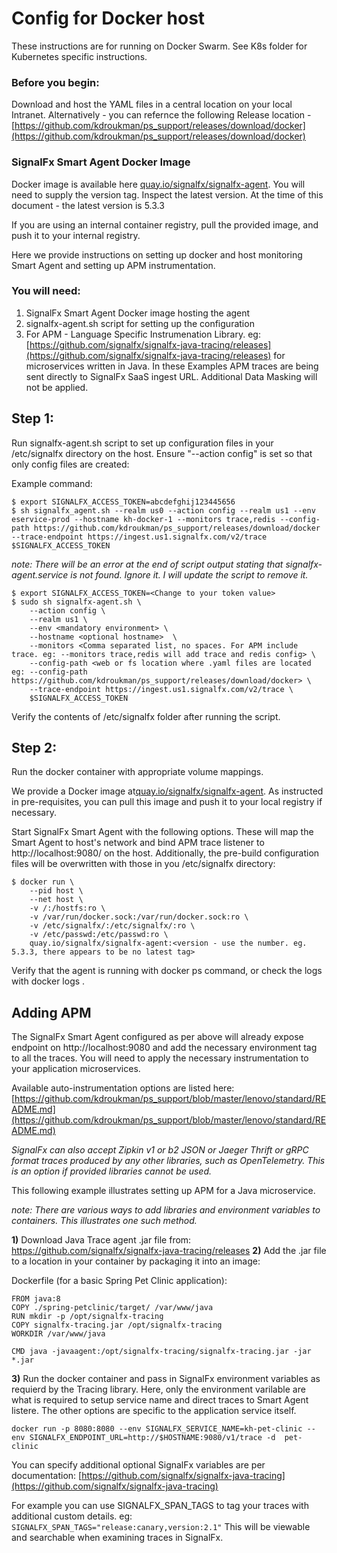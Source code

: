 # Config for Docker host

These instructions are for running on Docker Swarm. See K8s folder for Kubernetes specific instructions. 

### Before you begin: 
Download and host the YAML files in a central location on your local Intranet. 
Alternatively - you can refernce the following Release location - [https://github.com/kdroukman/ps_support/releases/download/docker](https://github.com/kdroukman/ps_support/releases/download/docker)

### SignalFx Smart Agent Docker Image
Docker image is available here [quay.io/signalfx/signalfx-agent](quay.io/signalfx/signalfx-agent). You will need to supply the version tag. Inspect the latest version. At the time of this document - the latest version is 5.3.3

If you are using an internal container registry, pull the provided image, and push it to your internal registry.

Here we provide instructions on setting up docker and host monitoring Smart Agent and setting up APM instrumentation. 

### You will need:
1) SignalFx Smart Agent Docker image hosting the agent
2) signalfx-agent.sh script for setting up the configuration
3) For APM - Language Specific Instrumenation Library. eg: [https://github.com/signalfx/signalfx-java-tracing/releases](https://github.com/signalfx/signalfx-java-tracing/releases) for microservices written in Java.
In these Examples APM traces are being sent directly to SignalFx SaaS ingest URL. Additional Data Masking will not be applied.

## Step 1: 

Run signalfx-agent.sh script to set up configuration files in your /etc/signalfx directory on the host. 
Ensure "--action config" is set so that only config files are created:

Example command:
```
$ export SIGNALFX_ACCESS_TOKEN=abcdefghij123445656
$ sh signalfx_agent.sh --realm us0 --action config --realm us1 --env eservice-prod --hostname kh-docker-1 --monitors trace,redis --config-path https://github.com/kdroukman/ps_support/releases/download/docker --trace-endpoint https://ingest.us1.signalfx.com/v2/trace $SIGNALFX_ACCESS_TOKEN
```

_note: There will be an error at the end of script output stating that signalfx-agent.service is not found. Ignore it. I will update the script to remove it._
```
$ export SIGNALFX_ACCESS_TOKEN=<Change to your token value>
$ sudo sh signalfx-agent.sh \
    --action config \
    --realm us1 \
    --env <mandatory environment> \
    --hostname <optional hostname>  \
    --monitors <Comma separated list, no spaces. For APM include trace. eg: --monitors trace,redis will add trace and redis config> \
    --config-path <web or fs location where .yaml files are located eg: --config-path https://github.com/kdroukman/ps_support/releases/download/docker> \
    --trace-endpoint https://ingest.us1.signalfx.com/v2/trace \
    $SIGNALFX_ACCESS_TOKEN
```
Verify the contents of /etc/signalfx folder after running the script. 

## Step 2:
Run the docker container with appropriate volume mappings. 

We provide a Docker image at[quay.io/signalfx/signalfx-agent](quay.io/signalfx/signalfx-agent). 
As instructed in pre-requisites, you can pull this image and push it to your local registry if necessary. 

Start SignalFx Smart Agent with the following options. These will map the Smart Agent to host's network and bind APM trace listener to http://localhost:9080/ on the host. Additionally, the pre-build configuration files will be overwritten with those in you /etc/signalfx directory:


```
$ docker run \
    --pid host \
    --net host \
    -v /:/hostfs:ro \ 
    -v /var/run/docker.sock:/var/run/docker.sock:ro \ 
    -v /etc/signalfx/:/etc/signalfx/:ro \ 
    -v /etc/passwd:/etc/passwd:ro \
    quay.io/signalfx/signalfx-agent:<version - use the number. eg. 5.3.3, there appears to be no latest tag>
```

Verify that the agent is running with docker ps command, or check the logs with docker logs <container name>.
    
## Adding APM

The SignalFx Smart Agent configured as per above will already expose endpoint on http://localhost:9080 and add the necessary environment tag to all the traces.
You will need to apply the necessary instrumentation to your application microservices. 

Available auto-instrumentation options are listed here: [https://github.com/kdroukman/ps_support/blob/master/lenovo/standard/README.md](https://github.com/kdroukman/ps_support/blob/master/lenovo/standard/README.md)

_SignalFx can also accept Zipkin v1 or b2 JSON or Jaeger Thrift or gRPC format traces produced by any other libraries, such as OpenTelemetry. This is an option if provided libraries cannot be used._

This following example illustrates setting up APM for a Java microservice.

_note: There are various ways to add libraries and environment variables to containers. This illustrates one such method._

**1)** Download Java Trace agent .jar file from: https://github.com/signalfx/signalfx-java-tracing/releases
**2)** Add the .jar file to a location in your container by packaging it into an image:

Dockerfile (for a basic Spring Pet Clinic application):
```
FROM java:8
COPY ./spring-petclinic/target/ /var/www/java
RUN mkdir -p /opt/signalfx-tracing
COPY signalfx-tracing.jar /opt/signalfx-tracing
WORKDIR /var/www/java

CMD java -javaagent:/opt/signalfx-tracing/signalfx-tracing.jar -jar *.jar
```

**3)** Run the docker container and pass in SignalFx environment variables as requierd by the Tracing library. Here, only the environment varilable are what is required to setup service name and direct traces to Smart Agent listere. The other options are specific to the application service itself.

```
docker run -p 8080:8080 --env SIGNALFX_SERVICE_NAME=kh-pet-clinic --env SIGNALFX_ENDPOINT_URL=http://$HOSTNAME:9080/v1/trace -d  pet-clinic
```

You can specify additional optional SignalFx variables are per documentation: [https://github.com/signalfx/signalfx-java-tracing](https://github.com/signalfx/signalfx-java-tracing)

For example you can use SIGNALFX_SPAN_TAGS to tag your traces with additional custom details. eg: `SIGNALFX_SPAN_TAGS="release:canary,version:2.1"`
This will be viewable and searchable when examining traces in SignalFx.
